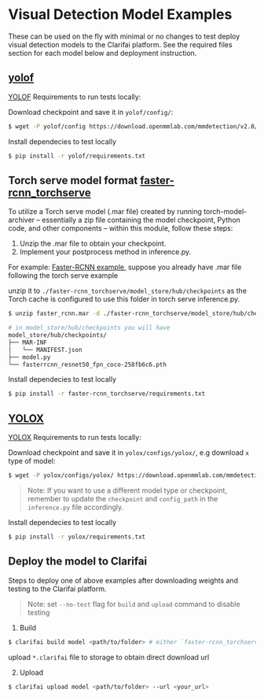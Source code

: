 # Visual Detection Model Examples

These can be used on the fly with minimal or no changes to test deploy visual detection models to the Clarifai platform. See the required files section for each model below and deployment instruction.

## [yolof](./yolof/)

[YOLOF](https://github.com/open-mmlab/mmdetection/tree/v3.0.0rc3/configs/yolof) Requirements to run tests locally:

Download checkpoint and save it in `yolof/config/`:

```bash
$ wget -P yolof/config https://download.openmmlab.com/mmdetection/v2.0/yolof/yolof_r50_c5_8x8_1x_coco/yolof_r50_c5_8x8_1x_coco_20210425_024427-8e864411.pth
```

Install dependecies to test locally

```bash
$ pip install -r yolof/requirements.txt
```

## Torch serve model format  [faster-rcnn_torchserve](./faster-rcnn_torchserve/)

To utilize a Torch serve model (.mar file) created by running torch-model-archiver – essentially a zip file containing the model checkpoint, Python code, and other components – within this module, follow these steps:

1. Unzip the .mar file to obtain your checkpoint.
2. Implement your postprocess method in inference.py.

For example: [Faster-RCNN example](https://github.com/pytorch/serve/tree/master/examples/object_detector/fast-rcnn), suppose you already have .mar file following the torch serve example

unzip it to `./faster-rcnn_torchserve/model_store/hub/checkpoints` as the Torch cache is configured to use this folder in torch serve inference.py.

```bash
$ unzip faster_rcnn.mar -d ./faster-rcnn_torchserve/model_store/hub/checkpoints/
```

```bash
# in model_store/hub/checkpoints you will have
model_store/hub/checkpoints/
├── MAR-INF
│   └── MANIFEST.json
├── model.py
└── fasterrcnn_resnet50_fpn_coco-258fb6c6.pth
```

Install dependecies to test locally

```bash
$ pip install -r faster-rcnn_torchserve/requirements.txt
```

## [YOLOX](./yolox/)

[YOLOX](https://github.com/open-mmlab/mmdetection/tree/v3.0.0rc3/configs/yolox) Requirements to run tests locally:

Download checkpoint and save it in `yolox/configs/yolox/`, e.g download `x` type of model:

```bash
$ wget -P yolox/configs/yolox/ https://download.openmmlab.com/mmdetection/v2.0/yolox/yolox_x_8x8_300e_coco/yolox_x_8x8_300e_coco_20211126_140254-1ef88d67.pth
```
>Note: If you want to use a different model type or checkpoint, remember to update the `checkpoint` and `config_path` in the `inference.py` file accordingly.

Install dependecies to test locally

```bash
$ pip install -r yolox/requirements.txt
```


## Deploy the model to Clarifai

Steps to deploy one of above examples after downloading weights and testing to the Clarifai platform.

>Note: set `--no-test` flag for `build` and `upload` command to disable testing

1. Build

```bash
$ clarifai build model <path/to/folder> # either `faster-rcnn_torchserve` or `yolof` or `yolox`
```

upload `*.clarifai` file to storage to obtain direct download url

2. Upload

```bash
$ clarifai upload model <path/to/folder> --url <your_url> 
```